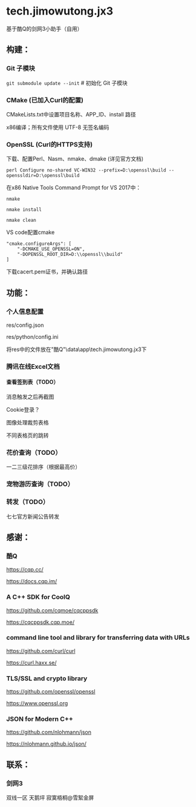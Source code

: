 # tech.jimowutong.jx3
基于酷Q的剑网3小助手（自用）

## 构建：
### Git 子模块
`git submodule update --init` # 初始化 Git 子模块


### CMake (已加入Curl的配置)
CMakeLists.txt中设置项目名称、APP_ID、install 路径

x86编译；所有文件使用 UTF-8 无签名编码


### OpenSSL (Curl的HTTPS支持)
下载、配置Perl、Nasm、nmake、dmake (详见官方文档)

`perl Configure no-shared VC-WIN32 --prefix=D:\openssl\build --openssldir=D:\openssl\build`

在x86 Native Tools Command Prompt for VS 2017中：

`nmake`

`nmake install`

`nmake clean`

VS code配置cmake
```
"cmake.configureArgs": [
    "-DCMAKE_USE_OPENSSL=ON",
    "-DOPENSSL_ROOT_DIR=D:\\openssl\\build"
]
```

下载cacert.pem证书，并确认路径



## 功能：
### 个人信息配置
res/config.json

res/python/config.ini

将res中的文件放在"酷Q"\data\app\tech.jimowutong.jx3下


### 腾讯在线Excel文档
#### 查看签到表（TODO）
消息触发之后再截图

Cookie登录？

图像处理裁剪表格

不同表格页的跳转


### 花价查询（TODO）
一二三级花排序（根据最高价）


### 宠物游历查询（TODO）


### 转发（TODO）
七七官方新闻公告转发



## 感谢：
### 酷Q
https://cqp.cc/

https://docs.cqp.im/


### A C++ SDK for CoolQ
https://github.com/cqmoe/cqcppsdk

https://cqcppsdk.cqp.moe/


### command line tool and library for transferring data with URLs
https://github.com/curl/curl

https://curl.haxx.se/


### TLS/SSL and crypto library
https://github.com/openssl/openssl

https://www.openssl.org


### JSON for Modern C++
https://github.com/nlohmann/json

https://nlohmann.github.io/json/



## 联系：
### 剑网3
双线一区 天鹅坪 寂寞梧桐@雪絮金屏